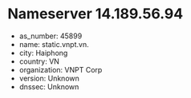 # Nameserver 14.189.56.94

* as_number: 45899
* name: static.vnpt.vn.
* city: Haiphong
* country: VN
* organization: VNPT Corp
* version: Unknown
* dnssec: Unknown
